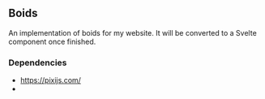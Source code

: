 ## Boids

An implementation of boids for my website. It will be converted to a Svelte component once finished.

### Dependencies

* https://pixijs.com/
* 